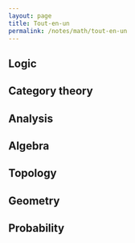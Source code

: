 ```yaml
---
layout: page
title: Tout-en-un
permalink: /notes/math/tout-en-un
---
```


<h2>Logic</h2>

<h2>Category theory</h2>

<h2>Analysis</h2>
<dl>
  <dt></dt>
</dl>
<h2>Algebra</h2>

<h2>Topology</h2>

<h2>Geometry</h2>

<h2>Probability</h2>
